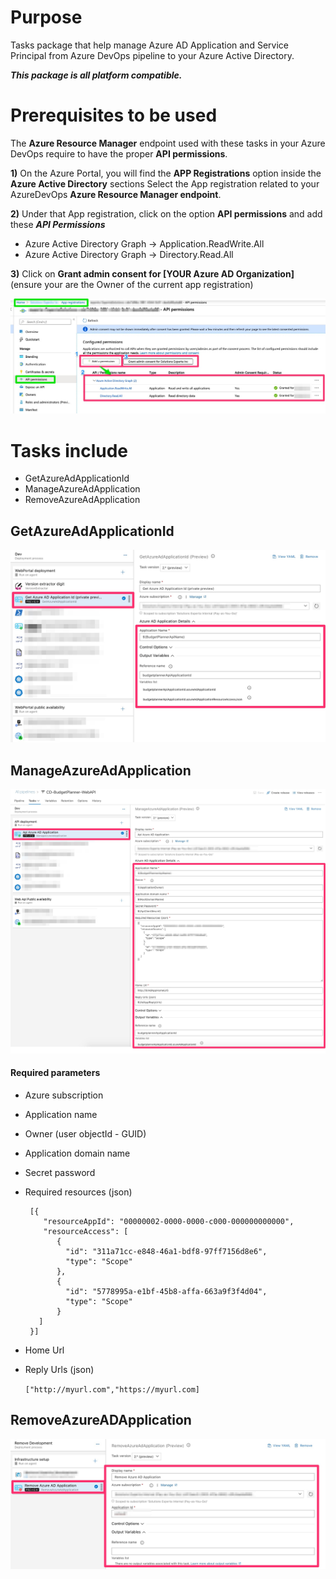 # Purpose
Tasks package that help manage Azure AD Application and Service Principal from Azure DevOps pipeline to your Azure Active Directory.

***This package is all platform compatible.***

# Prerequisites to be used
The **Azure Resource Manager** endpoint used with these tasks in your Azure DevOps require to have the proper **API permissions**.

**1)** On the Azure Portal, you will find the **APP Registrations** option inside the **Azure Active Directory** sections
Select the App registration related to your AzureDevOps **Azure Resource Manager endpoint**.

**2)** Under that App registration, click on the option **API permissions** and add these ***API Permissions***
- Azure Active Directory Graph -> Application.ReadWrite.All
- Azure Active Directory Graph -> Directory.Read.All

**3)** Click on **Grant admin consent for [YOUR Azure AD Organization]** (ensure your are the Owner of the current app registration)

![AzureADAppRegistrationApiPermissions](_img/azureadapiperms.jpg)

# Tasks include
- GetAzureAdApplicationId
- ManageAzureAdApplication
- RemoveAzureAdApplication

## GetAzureAdApplicationId
![GetAzureAdApplication](_img/get-azureadapplicationdetail-v2.jpg)

## ManageAzureAdApplication
![ManageAzureAdApplication](_img/manageAdApplication-v2.jpg)
#### Required parameters
- Azure subscription
- Application name
- Owner (user objectId - GUID)
- Application domain name
- Secret password
- Required resources (json)
	```
	 [{
		"resourceAppId": "00000002-0000-0000-c000-000000000000",
		"resourceAccess": [
           {
             "id": "311a71cc-e848-46a1-bdf8-97ff7156d8e6",
             "type": "Scope"
           },
           {
             "id": "5778995a-e1bf-45b8-affa-663a9f3f4d04",
             "type": "Scope"
           }
       ]
     }]
    ```
               
- Home Url
- Reply Urls (json)

	```["http://myurl.com","https://myurl.com]```

## RemoveAzureADApplication
![Remove-AzureApplicationAD](_img/remove-applicationad-v2.jpg)